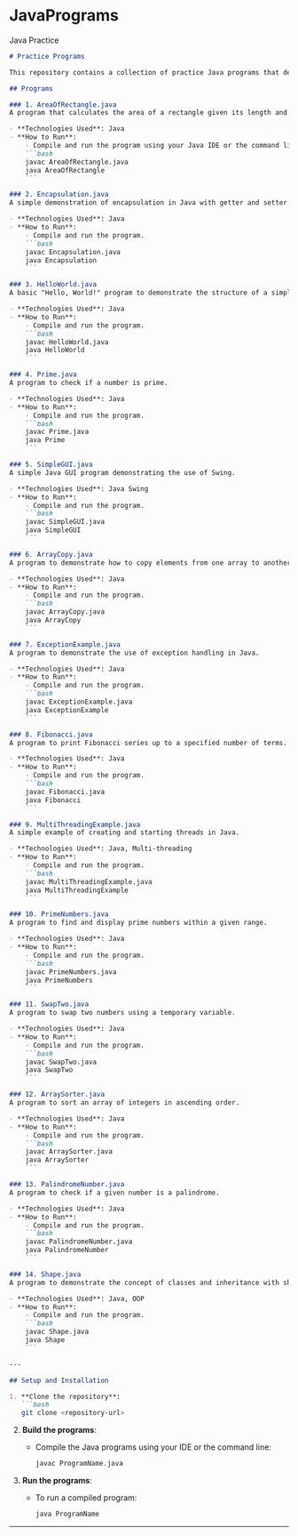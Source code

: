 # JavaPrograms
Java Practice

```markdown
# Practice Programs

This repository contains a collection of practice Java programs that demonstrate various concepts such as basic programming structures, object-oriented principles, algorithms, and multi-threading. Below is a list of the programs included in this repository.

## Programs

### 1. AreaOfRectangle.java
A program that calculates the area of a rectangle given its length and breadth.

- **Technologies Used**: Java
- **How to Run**:
    - Compile and run the program using your Java IDE or the command line.
    ```bash
    javac AreaOfRectangle.java
    java AreaOfRectangle
    ```

### 2. Encapsulation.java
A simple demonstration of encapsulation in Java with getter and setter methods.

- **Technologies Used**: Java
- **How to Run**:
    - Compile and run the program.
    ```bash
    javac Encapsulation.java
    java Encapsulation
    ```

### 3. HelloWorld.java
A basic "Hello, World!" program to demonstrate the structure of a simple Java program.

- **Technologies Used**: Java
- **How to Run**:
    - Compile and run the program.
    ```bash
    javac HelloWorld.java
    java HelloWorld
    ```

### 4. Prime.java
A program to check if a number is prime.

- **Technologies Used**: Java
- **How to Run**:
    - Compile and run the program.
    ```bash
    javac Prime.java
    java Prime
    ```

### 5. SimpleGUI.java
A simple Java GUI program demonstrating the use of Swing.

- **Technologies Used**: Java Swing
- **How to Run**:
    - Compile and run the program.
    ```bash
    javac SimpleGUI.java
    java SimpleGUI
    ```

### 6. ArrayCopy.java
A program to demonstrate how to copy elements from one array to another in Java.

- **Technologies Used**: Java
- **How to Run**:
    - Compile and run the program.
    ```bash
    javac ArrayCopy.java
    java ArrayCopy
    ```

### 7. ExceptionExample.java
A program to demonstrate the use of exception handling in Java.

- **Technologies Used**: Java
- **How to Run**:
    - Compile and run the program.
    ```bash
    javac ExceptionExample.java
    java ExceptionExample
    ```

### 8. Fibonacci.java
A program to print Fibonacci series up to a specified number of terms.

- **Technologies Used**: Java
- **How to Run**:
    - Compile and run the program.
    ```bash
    javac Fibonacci.java
    java Fibonacci
    ```

### 9. MultiThreadingExample.java
A simple example of creating and starting threads in Java.

- **Technologies Used**: Java, Multi-threading
- **How to Run**:
    - Compile and run the program.
    ```bash
    javac MultiThreadingExample.java
    java MultiThreadingExample
    ```

### 10. PrimeNumbers.java
A program to find and display prime numbers within a given range.

- **Technologies Used**: Java
- **How to Run**:
    - Compile and run the program.
    ```bash
    javac PrimeNumbers.java
    java PrimeNumbers
    ```

### 11. SwapTwo.java
A program to swap two numbers using a temporary variable.

- **Technologies Used**: Java
- **How to Run**:
    - Compile and run the program.
    ```bash
    javac SwapTwo.java
    java SwapTwo
    ```

### 12. ArraySorter.java
A program to sort an array of integers in ascending order.

- **Technologies Used**: Java
- **How to Run**:
    - Compile and run the program.
    ```bash
    javac ArraySorter.java
    java ArraySorter
    ```

### 13. PalindromeNumber.java
A program to check if a given number is a palindrome.

- **Technologies Used**: Java
- **How to Run**:
    - Compile and run the program.
    ```bash
    javac PalindromeNumber.java
    java PalindromeNumber
    ```

### 14. Shape.java
A program to demonstrate the concept of classes and inheritance with shapes (e.g., circle, square).

- **Technologies Used**: Java, OOP
- **How to Run**:
    - Compile and run the program.
    ```bash
    javac Shape.java
    java Shape
    ```

---

## Setup and Installation

1. **Clone the repository**:
   ```bash
   git clone <repository-url>
   ```

2. **Build the programs**:
    - Compile the Java programs using your IDE or the command line:
      ```bash
      javac ProgramName.java
      ```

3. **Run the programs**:
    - To run a compiled program:
      ```bash
      java ProgramName
      ```

---
